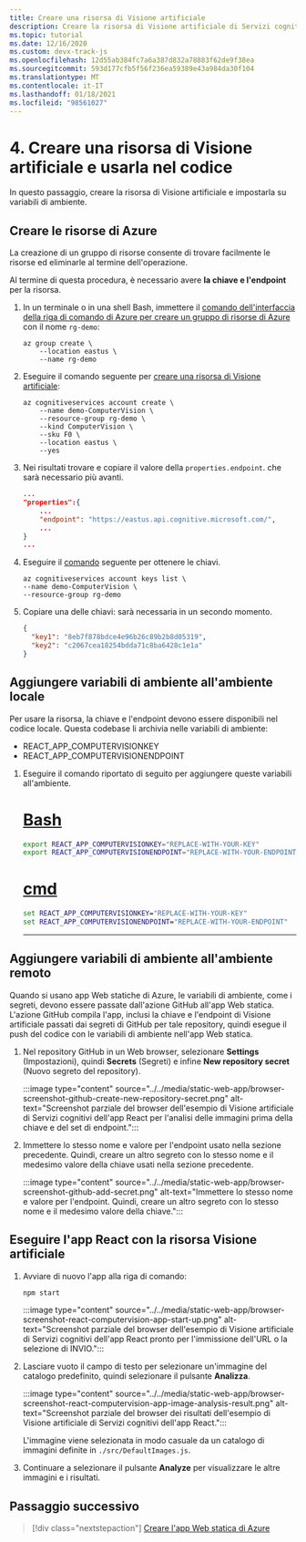```yaml
---
title: Creare una risorsa di Visione artificiale
description: Creare la risorsa di Visione artificiale di Servizi cognitivi e impostarla su variabili di ambiente.
ms.topic: tutorial
ms.date: 12/16/2020
ms.custom: devx-track-js
ms.openlocfilehash: 12d55ab384fc7a6a387d832a78883f62de9f38ea
ms.sourcegitcommit: 593d177cfb5f56f236ea59389e43a984da30f104
ms.translationtype: MT
ms.contentlocale: it-IT
ms.lasthandoff: 01/18/2021
ms.locfileid: "98561027"
---
```

# <a name="4-create-computer-vision-resource-and-use-in-code"></a>4. Creare una risorsa di Visione artificiale e usarla nel codice

In questo passaggio, creare la risorsa di Visione artificiale e impostarla su variabili di ambiente. 

## <a name="create-azure-resources"></a>Creare le risorse di Azure

La creazione di un gruppo di risorse consente di trovare facilmente le risorse ed eliminarle al termine dell'operazione.

Al termine di questa procedura, è necessario avere **la chiave e l'endpoint** per la risorsa.

1. In un terminale o in una shell Bash, immettere il [comando dell'interfaccia della riga di comando di Azure per creare un gruppo di risorse di Azure](/cli/azure/group#az_group_create) con il nome `rg-demo`:

    ```azurecli
    az group create \
        --location eastus \
        --name rg-demo 
    ```
1. Eseguire il comando seguente per [creare una risorsa di Visione artificiale](/cli/azure/cognitiveservices/account#az-cognitiveservices-account-create):


    ```azurecli
    az cognitiveservices account create \
        --name demo-ComputerVision \
        --resource-group rg-demo \
        --kind ComputerVision \
        --sku F0 \
        --location eastus \
        --yes
    ```

1. Nei risultati trovare e copiare il valore della `properties.endpoint`. che sarà necessario più avanti.

    ```json
    ...
    "properties":{
        ...
        "endpoint": "https://eastus.api.cognitive.microsoft.com/",
        ...
    }
    ...
    ```

1. Eseguire il [comando](/cli/azure/cognitiveservices/account/keys#az-cognitiveservices-account-keys-list) seguente per ottenere le chiavi. 

    ```azurecli
    az cognitiveservices account keys list \
    --name demo-ComputerVision \
    --resource-group rg-demo
    ```

1. Copiare una delle chiavi: sarà necessaria in un secondo momento.

    ```json
    {
      "key1": "8eb7f878bdce4e96b26c89b2b8d05319",
      "key2": "c2067cea18254bdda71c8ba6428c1e1a"
    }
    ```

## <a name="add-environment-variables-to-your-local-environment"></a>Aggiungere variabili di ambiente all'ambiente locale

Per usare la risorsa, la chiave e l'endpoint devono essere disponibili nel codice locale. Questa codebase li archivia nelle variabili di ambiente:

* REACT_APP_COMPUTERVISIONKEY
* REACT_APP_COMPUTERVISIONENDPOINT 

1. Eseguire il comando riportato di seguito per aggiungere queste variabili all'ambiente.

    # <a name="bash"></a>[Bash](#tab/bash)
    
    ```bash
    export REACT_APP_COMPUTERVISIONKEY="REPLACE-WITH-YOUR-KEY"
    export REACT_APP_COMPUTERVISIONENDPOINT="REPLACE-WITH-YOUR-ENDPOINT"
    ```
    
    # <a name="cmd"></a>[cmd](#tab/cmd)
    
    ```cmd
    set REACT_APP_COMPUTERVISIONKEY="REPLACE-WITH-YOUR-KEY"
    set REACT_APP_COMPUTERVISIONENDPOINT="REPLACE-WITH-YOUR-ENDPOINT"
    ```
    ---

## <a name="add-environment-variables-to-your-remote-environment"></a>Aggiungere variabili di ambiente all'ambiente remoto

Quando si usano app Web statiche di Azure, le variabili di ambiente, come i segreti, devono essere passate dall'azione GitHub all'app Web statica. L'azione GitHub compila l'app, inclusi la chiave e l'endpoint di Visione artificiale passati dai segreti di GitHub per tale repository, quindi esegue il push del codice con le variabili di ambiente nell'app Web statica.

1. Nel repository GitHub in un Web browser, selezionare **Settings** (Impostazioni), quindi **Secrets** (Segreti) e infine **New repository secret** (Nuovo segreto del repository).

    :::image type="content" source="../../media/static-web-app/browser-screenshot-github-create-new-repository-secret.png" alt-text="Screenshot parziale del browser dell'esempio di Visione artificiale di Servizi cognitivi dell'app React per l'analisi delle immagini prima della chiave e del set di endpoint.":::

1. Immettere lo stesso nome e valore per l'endpoint usato nella sezione precedente. Quindi, creare un altro segreto con lo stesso nome e il medesimo valore della chiave usati nella sezione precedente. 
    
    :::image type="content" source="../../media/static-web-app/browser-screenshot-github-add-secret.png" alt-text="Immettere lo stesso nome e valore per l'endpoint. Quindi, creare un altro segreto con lo stesso nome e il medesimo valore della chiave.":::

## <a name="run-react-app-with-computervision-resource"></a>Eseguire l'app React con la risorsa Visione artificiale

1. Avviare di nuovo l'app alla riga di comando:

    ```bash
    npm start
    ```

    :::image type="content" source="../../media/static-web-app/browser-screenshot-react-computervision-app-start-up.png" alt-text="Screenshot parziale del browser dell'esempio di Visione artificiale di Servizi cognitivi dell'app React pronto per l'immissione dell'URL o la selezione di INVIO.":::

1. Lasciare vuoto il campo di testo per selezionare un'immagine del catalogo predefinito, quindi selezionare il pulsante **Analizza**. 

    :::image type="content" source="../../media/static-web-app/browser-screenshot-react-computervision-app-image-analysis-result.png" alt-text="Screenshot parziale del browser dei risultati dell'esempio di Visione artificiale di Servizi cognitivi dell'app React.":::

    L'immagine viene selezionata in modo casuale da un catalogo di immagini definite in `./src/DefaultImages.js`. 

1. Continuare a selezionare il pulsante **Analyze** per visualizzare le altre immagini e i risultati. 

## <a name="next-step"></a>Passaggio successivo

> [!div class="nextstepaction"]
> [Creare l'app Web statica di Azure](create-static-web-app-visual-studio-code-extension.md)